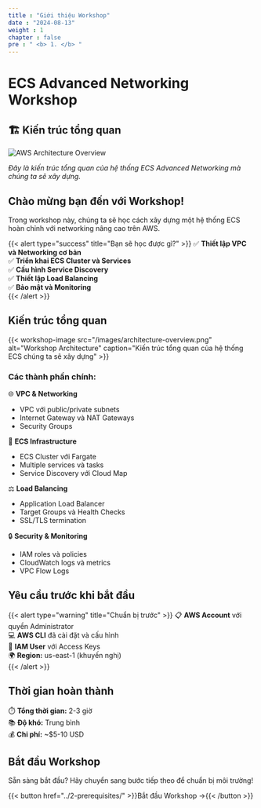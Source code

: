 ```yaml
---
title : "Giới thiệu Workshop"
date : "2024-08-13"
weight : 1
chapter : false
pre : " <b> 1. </b> "
---
```


# ECS Advanced Networking Workshop

## 🏗️ Kiến trúc tổng quan

![AWS Architecture Overview](/images/aws-architecture.png)

*Đây là kiến trúc tổng quan của hệ thống ECS Advanced Networking mà chúng ta sẽ xây dựng.*


## Chào mừng bạn đến với Workshop!

Trong workshop này, chúng ta sẽ học cách xây dựng một hệ thống ECS hoàn chỉnh với networking nâng cao trên AWS.

{{< alert type="success" title="Bạn sẽ học được gì?" >}}
✅ **Thiết lập VPC và Networking cơ bản**  
✅ **Triển khai ECS Cluster và Services**  
✅ **Cấu hình Service Discovery**  
✅ **Thiết lập Load Balancing**  
✅ **Bảo mật và Monitoring**  
{{< /alert >}}

## Kiến trúc tổng quan

{{< workshop-image src="/images/architecture-overview.png" alt="Workshop Architecture" caption="Kiến trúc tổng quan của hệ thống ECS chúng ta sẽ xây dựng" >}}

### Các thành phần chính:

🌐 **VPC & Networking**
- VPC với public/private subnets
- Internet Gateway và NAT Gateways
- Security Groups

🚀 **ECS Infrastructure**
- ECS Cluster với Fargate
- Multiple services và tasks
- Service Discovery với Cloud Map

⚖️ **Load Balancing**
- Application Load Balancer
- Target Groups và Health Checks
- SSL/TLS termination

🔒 **Security & Monitoring**
- IAM roles và policies
- CloudWatch logs và metrics
- VPC Flow Logs

## Yêu cầu trước khi bắt đầu

{{< alert type="warning" title="Chuẩn bị trước" >}}
📋 **AWS Account** với quyền Administrator  
💻 **AWS CLI** đã cài đặt và cấu hình  
🔑 **IAM User** với Access Keys  
🌍 **Region:** us-east-1 (khuyến nghị)  
{{< /alert >}}

## Thời gian hoàn thành

⏱️ **Tổng thời gian:** 2-3 giờ  
📚 **Độ khó:** Trung bình  
💰 **Chi phí:** ~$5-10 USD  

## Bắt đầu Workshop

Sẵn sàng bắt đầu? Hãy chuyển sang bước tiếp theo để chuẩn bị môi trường!

{{< button href="../2-prerequisites/" >}}Bắt đầu Workshop →{{< /button >}}
